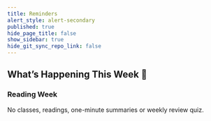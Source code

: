 ```yaml
---
title: Reminders
alert_style: alert-secondary
published: true
hide_page_title: false
show_sidebar: true
hide_git_sync_repo_link: false
---
```


## What’s Happening This Week 💫

### Reading Week
No classes, readings, one-minute summaries or weekly review quiz.
